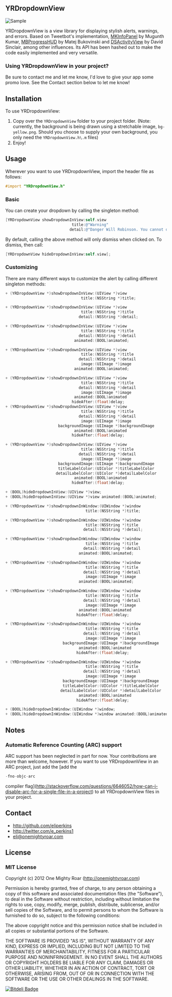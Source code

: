 ## YRDropdownView

![Sample](https://github.com/onemightyroar/YRDropdownView/raw/gh-pages/images/screenshot.png "Sample")

YRDropdownView is a view library for displaying stylish alerts, warnings, and errors. Based on Tweetbot's implementation, [MKInfoPanel](https://github.com/MugunthKumar/MKInfoPanelDemo) by Mugunth Kumar, [MBProgressHUD](https://github.com/jdg/MBProgressHUD) by Matej Bukovinski and [DSActivityView](https://github.com/joycodes/DSActivityView) by David Sinclair, among other influences. Its API has been hashed out to make the code easily implemented and very versatile.

### Using YRDropdownView in your project?
Be sure to contact me and let me know, I'd love to give your app some promo love. See the Contact section below to let me know!
## Installation

To use YRDropdownView:

1. Copy over the `YRDropdownView` folder to your project folder. (Note: currently, the background is being drawn using a stretchable image, `bg-yellow.png`. Should you choose to supply your own background, you only need the `YRDropdownView.h\.m` files)
2. Enjoy!

## Usage

Wherever you want to use YRDropdownView, import the header file as follows:

``` objective-c
#import "YRDropdownView.h"
```

### Basic
You can create your dropdown by calling the singleton method:

``` objective-c
[YRDropdownView showDropdownInView:self.view
                             title:@"Warning"
                            detail:@"Danger Will Robinson. You cannot do that."];
```

By default, calling the above method will only dismiss when clicked on. To dismiss, then call:

``` objective-c
[YRDropdownView hideDropdownInView:self.view];
```

### Customizing
There are many different ways to customize the alert by calling different singleton methods:

``` objective-c
+ (YRDropdownView *)showDropdownInView:(UIView *)view
                                 title:(NSString *)title;

+ (YRDropdownView *)showDropdownInView:(UIView *)view
                                 title:(NSString *)title
                                detail:(NSString *)detail;

+ (YRDropdownView *)showDropdownInView:(UIView *)view
                                 title:(NSString *)title
                                detail:(NSString *)detail
                              animated:(BOOL)animated;

+ (YRDropdownView *)showDropdownInView:(UIView *)view
                                 title:(NSString *)title
                                detail:(NSString *)detail
                                 image:(UIImage *)image
                              animated:(BOOL)animated;

+ (YRDropdownView *)showDropdownInView:(UIView *)view
                                 title:(NSString *)title
                                detail:(NSString *)detail
                                 image:(UIImage *)image
                              animated:(BOOL)animated
                             hideAfter:(float)delay;
+ (YRDropdownView *)showDropdownInView:(UIView *)view
                                 title:(NSString *)title
                                detail:(NSString *)detail
                                 image:(UIImage *)image
                       backgroundImage:(UIImage *)backgroundImage
                              animated:(BOOL)animated
                             hideAfter:(float)delay;

+ (YRDropdownView *)showDropdownInView:(UIView *)view
                                 title:(NSString *)title
                                detail:(NSString *)detail
                                 image:(UIImage *)image
                       backgroundImage:(UIImage *)backgroundImage
                       titleLabelColor:(UIColor *)titleLabelColor
                      detailLabelColor:(UIColor *)detailLabelColor
                              animated:(BOOL)animated
                             hideAfter:(float)delay;

+ (BOOL)hideDropdownInView:(UIView *)view;
+ (BOOL)hideDropdownInView:(UIView *)view animated:(BOOL)animated;

+ (YRDropdownView *)showDropdownInWindow:(UIWindow *)window 
                                   title:(NSString *)title;

+ (YRDropdownView *)showDropdownInWindow:(UIWindow *)window 
                                   title:(NSString *)title
                                  detail:(NSString *)detail;

+ (YRDropdownView *)showDropdownInWindow:(UIWindow *)window 
                                   title:(NSString *)title
                                  detail:(NSString *)detail
                                animated:(BOOL)animated;

+ (YRDropdownView *)showDropdownInWindow:(UIWindow *)window 
                                   title:(NSString *)title
                                  detail:(NSString *)detail
                                   image:(UIImage *)image
                                animated:(BOOL)animated;

+ (YRDropdownView *)showDropdownInWindow:(UIWindow *)window 
                                   title:(NSString *)title
                                  detail:(NSString *)detail
                                   image:(UIImage *)image
                                animated:(BOOL)animated
                               hideAfter:(float)delay;

+ (YRDropdownView *)showDropdownInWindow:(UIWindow *)window 
                                   title:(NSString *)title
                                  detail:(NSString *)detail
                                   image:(UIImage *)image
                         backgroundImage:(UIImage *)backgroundImage
                                animated:(BOOL)animated
                               hideAfter:(float)delay;

+ (YRDropdownView *)showDropdownInWindow:(UIWindow *)window 
                                   title:(NSString *)title
                                  detail:(NSString *)detail
                                   image:(UIImage *)image
                         backgroundImage:(UIImage *)backgroundImage
                         titleLabelColor:(UIColor *)titleLabelColor
                        detailLabelColor:(UIColor *)detailLabelColor
                                animated:(BOOL)animated
                               hideAfter:(float)delay;

+ (BOOL)hideDropdownInWindow:(UIWindow *)window;
+ (BOOL)hideDropdownInWindow:(UIWindow *)window animated:(BOOL)animated;
```

## Notes

### Automatic Reference Counting (ARC) support
ARC support has been neglected in part for now. Your contributions are more than welcome, however. If you want to use YRDropdownView in an ARC project, just add the [add the 
``` objective-c
-fno-objc-arc
```
compiler flag](http://stackoverflow.com/questions/6646052/how-can-i-disable-arc-for-a-single-file-in-a-project) to all YRDropdownView files in your project.

## Contact

- http://github.com/eliperkins
- http://twitter.com/e_perkins1
- eli@onemightyroar.com


## License

### MIT License

Copyright (c) 2012 One Mighty Roar (http://onemightyroar.com)

Permission is hereby granted, free of charge, to any person obtaining a copy
of this software and associated documentation files (the "Software"), to deal
in the Software without restriction, including without limitation the rights
to use, copy, modify, merge, publish, distribute, sublicense, and/or sell
copies of the Software, and to permit persons to whom the Software is
furnished to do so, subject to the following conditions:

The above copyright notice and this permission notice shall be included in
all copies or substantial portions of the Software.

THE SOFTWARE IS PROVIDED "AS IS", WITHOUT WARRANTY OF ANY KIND, EXPRESS OR
IMPLIED, INCLUDING BUT NOT LIMITED TO THE WARRANTIES OF MERCHANTABILITY,
FITNESS FOR A PARTICULAR PURPOSE AND NONINFRINGEMENT. IN NO EVENT SHALL THE
AUTHORS OR COPYRIGHT HOLDERS BE LIABLE FOR ANY CLAIM, DAMAGES OR OTHER
LIABILITY, WHETHER IN AN ACTION OF CONTRACT, TORT OR OTHERWISE, ARISING FROM,
OUT OF OR IN CONNECTION WITH THE SOFTWARE OR THE USE OR OTHER DEALINGS IN
THE SOFTWARE.


[![Bitdeli Badge](https://d2weczhvl823v0.cloudfront.net/onemightyroar/yrdropdownview/trend.png)](https://bitdeli.com/free "Bitdeli Badge")

